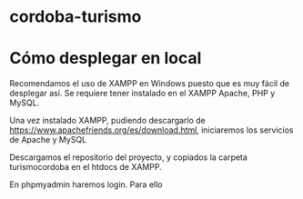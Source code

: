 # cordoba-turismo

# Cómo desplegar en local

Recomendamos el uso de XAMPP en Windows puesto que es muy fácil de desplegar así. Se requiere tener instalado en el XAMPP Apache, PHP y MySQL. 

Una vez instalado XAMPP, pudiendo descargarlo de https://www.apachefriends.org/es/download.html, iniciaremos los servicios de Apache y MySQL


Descargamos el repositorio del proyecto, y copiados la carpeta turismocordoba en el htdocs de XAMPP.

En phpmyadmin haremos login. Para ello 


